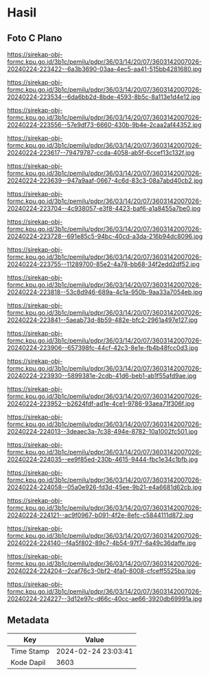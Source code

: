# Hasil

## Foto C Plano

https://sirekap-obj-formc.kpu.go.id/3b1c/pemilu/pdpr/36/03/14/20/07/3603142007026-20240224-223422--6a3b3690-03aa-4ec5-aa41-515bb4281680.jpg

https://sirekap-obj-formc.kpu.go.id/3b1c/pemilu/pdpr/36/03/14/20/07/3603142007026-20240224-223534--6da6bb2d-8bde-4593-8b5c-8a113e1d4e12.jpg

https://sirekap-obj-formc.kpu.go.id/3b1c/pemilu/pdpr/36/03/14/20/07/3603142007026-20240224-223556--57e9df73-6660-430b-9b4e-2caa2af44352.jpg

https://sirekap-obj-formc.kpu.go.id/3b1c/pemilu/pdpr/36/03/14/20/07/3603142007026-20240224-223617--79479787-ccda-4058-ab5f-6ccef13c132f.jpg

https://sirekap-obj-formc.kpu.go.id/3b1c/pemilu/pdpr/36/03/14/20/07/3603142007026-20240224-223639--947a9aaf-0667-4c6d-83c3-08a7abd40cb2.jpg

https://sirekap-obj-formc.kpu.go.id/3b1c/pemilu/pdpr/36/03/14/20/07/3603142007026-20240224-223704--4c938057-e3f8-4423-baf6-a1a8455a7be0.jpg

https://sirekap-obj-formc.kpu.go.id/3b1c/pemilu/pdpr/36/03/14/20/07/3603142007026-20240224-223728--691e85c5-94bc-40cd-a3da-216b94dc8096.jpg

https://sirekap-obj-formc.kpu.go.id/3b1c/pemilu/pdpr/36/03/14/20/07/3603142007026-20240224-223755--11289700-85e2-4a78-bb68-34f2edd2df52.jpg

https://sirekap-obj-formc.kpu.go.id/3b1c/pemilu/pdpr/36/03/14/20/07/3603142007026-20240224-223818--53c8d946-689a-4c1a-950b-9aa33a7054eb.jpg

https://sirekap-obj-formc.kpu.go.id/3b1c/pemilu/pdpr/36/03/14/20/07/3603142007026-20240224-223841--5aeab73d-8b59-482e-bfc2-2961a497e127.jpg

https://sirekap-obj-formc.kpu.go.id/3b1c/pemilu/pdpr/36/03/14/20/07/3603142007026-20240224-223906--657398fc-44cf-42c3-8e1e-fb4b48fcc0d3.jpg

https://sirekap-obj-formc.kpu.go.id/3b1c/pemilu/pdpr/36/03/14/20/07/3603142007026-20240224-223930--5899381e-2cdb-41d6-beb1-ab1f55afd9ae.jpg

https://sirekap-obj-formc.kpu.go.id/3b1c/pemilu/pdpr/36/03/14/20/07/3603142007026-20240224-223952--b2624fdf-ad1e-4ce1-9786-93aea71f306f.jpg

https://sirekap-obj-formc.kpu.go.id/3b1c/pemilu/pdpr/36/03/14/20/07/3603142007026-20240224-224013--3deaec3a-7c38-494e-8782-10a1002fc501.jpg

https://sirekap-obj-formc.kpu.go.id/3b1c/pemilu/pdpr/36/03/14/20/07/3603142007026-20240224-224035--ee9f85ed-230b-4615-9444-fbc1e34c1bfb.jpg

https://sirekap-obj-formc.kpu.go.id/3b1c/pemilu/pdpr/36/03/14/20/07/3603142007026-20240224-224058--05a0e926-fd3d-45ee-9b21-e4a6681d62cb.jpg

https://sirekap-obj-formc.kpu.go.id/3b1c/pemilu/pdpr/36/03/14/20/07/3603142007026-20240224-224121--ac9f0967-b091-4f2e-8efc-c5844111d872.jpg

https://sirekap-obj-formc.kpu.go.id/3b1c/pemilu/pdpr/36/03/14/20/07/3603142007026-20240224-224140--f4a5f802-89c7-4b54-97f7-6a49c36daffe.jpg

https://sirekap-obj-formc.kpu.go.id/3b1c/pemilu/pdpr/36/03/14/20/07/3603142007026-20240224-224204--2caf76c3-0bf2-4fa0-8008-cfceff5525ba.jpg

https://sirekap-obj-formc.kpu.go.id/3b1c/pemilu/pdpr/36/03/14/20/07/3603142007026-20240224-224227--3d12e97c-d66c-40cc-ae66-3920db69991a.jpg


## Metadata

| Key        | Value               |
| ---------- | ------------------- |
| Time Stamp | 2024-02-24 23:03:41 |
| Kode Dapil | 3603                |



